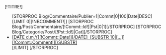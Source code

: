 <div class="[!NOMDIV!]" style="padding-bottom:[!PADDINGBOTTOM!]px">
	<div class="EnteteNavigation">
		[!TITRE!]
	</div>
	<div class="ContenuComposantNavigation">
		<ul>		
		[STORPROC Blog/Commentaire/Publier=1|Commt|0|100|Date|DESC]
			[LIMIT 0|[!NBCOMMENT!]]
				[STORPROC Blog/Post/Commentaire/[!Commt::Id!]|Pst|0|1][/STORPROC]
				[STORPROC Blog/Categorie/Post/[!Pst::Id!]|Cat][/STORPROC]
				<li>
					<a href="[!Domaine!]/CategoriePost/[!Cat::Url!]/Post/[!Pst::Url!]" title="D&eacute;tail du post [!Pst::Titre!]">[DATE d.m.Y][!Commt::Date!][/DATE]&nbsp;&nbsp;<span>[SUBSTR 10|[...]][!Commt::Comment!][/SUBSTR]</span>
					</a>
				</li>
			[/LIMIT]
		[/STORPROC]
		</ul>
	</div>
</div>

